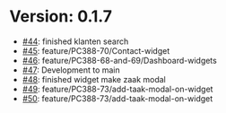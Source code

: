# Version: 0.1.7

* [#44](https://github.com/ConductionNL/zaakafhandelapp/pull/44): finished klanten search
* [#45](https://github.com/ConductionNL/zaakafhandelapp/pull/45): feature/PC388-70/Contact-widget
* [#46](https://github.com/ConductionNL/zaakafhandelapp/pull/46): feature/PC388-68-and-69/Dashboard-widgets
* [#47](https://github.com/ConductionNL/zaakafhandelapp/pull/47): Development to main
* [#48](https://github.com/ConductionNL/zaakafhandelapp/pull/48): finished widget make zaak modal
* [#49](https://github.com/ConductionNL/zaakafhandelapp/pull/49): feature/PC388-73/add-taak-modal-on-widget
* [#50](https://github.com/ConductionNL/zaakafhandelapp/pull/50): feature/PC388-73/add-taak-modal-on-widget
